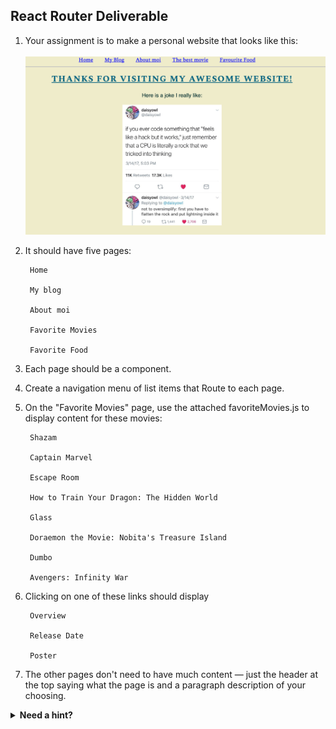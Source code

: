 ## React Router Deliverable

1. Your assignment is to make a personal website that looks like this:<br><br>
![Example](myAwesomeWebsite.png)

1. It should have five pages:

        Home

        My blog

        About moi

        Favorite Movies

        Favorite Food


1. Each page should be a component. 

1. Create a navigation menu of list items that Route to each page. 

1. On the "Favorite Movies" page, use the attached favoriteMovies.js to display content for these movies:

        Shazam

        Captain Marvel

        Escape Room 

        How to Train Your Dragon: The Hidden World

        Glass

        Doraemon the Movie: Nobita's Treasure Island

        Dumbo

        Avengers: Infinity War

1. Clicking on one of these links should display

        Overview

        Release Date

        Poster
1. The other pages don't need to have much content — just the header at the top saying what the page is and a paragraph description of your choosing.

<details>
        <summary><strong>Need a hint?</strong></summary><br>
  <p>Take a look at <a href="https://stackblitz.com/edit/github-agqlf5?file=src/App.jsx">this code</a> if you're stuck! It's the finished code from <a href="https://reactrouter.com/docs/en/v6/getting-started/tutorial">this tutorial</a> written by the authors of React Router. It has many more features in it than we're asking for in this assignment. Plus, they've set up their folder structure and named their files differently from how we've been doing it. There's mo need to mimic their folder structure or file naming conventions! Just study how they have links for "Invoices" and "Expenses" -- when you click "Invoices" you see links that, when clicked, pull in data from a data.jsx file. </p> 
  <p>See if you can apply what you see happening in this code to the assignment above.</p>
</details>
